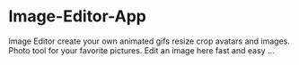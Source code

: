 # Image-Editor-App
 Image Editor create your own animated gifs resize crop avatars and images. Photo tool for your favorite pictures. Edit an image here fast and easy ...
